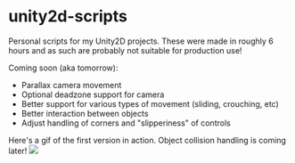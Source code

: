 # unity2d-scripts
Personal scripts for my Unity2D projects. These were made in roughly 6 hours and as such are probably not suitable for production use!

Coming soon (aka tomorrow):
- Parallax camera movement
- Optional deadzone support for camera
- Better support for various types of movement (sliding, crouching, etc)
- Better interaction between objects
- Adjust handling of corners and "slipperiness" of controls

Here's a gif of the first version in action. Object collision handling is coming later!
![](game.gif)
